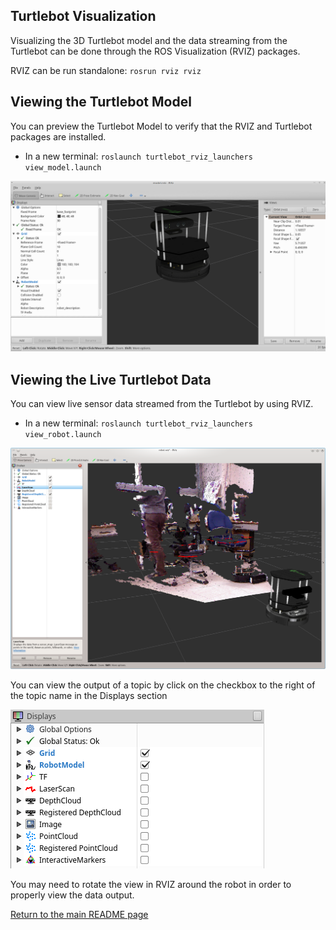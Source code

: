 ## Turtlebot Visualization
Visualizing the 3D Turtlebot model and the data streaming from the Turtlebot can be done through the ROS Visualization (RVIZ) packages.

RVIZ can be run standalone: `rosrun rviz rviz`

## Viewing the Turtlebot Model
You can preview the Turtlebot Model to verify that the RVIZ and Turtlebot packages are installed.
- In a new terminal: `roslaunch turtlebot_rviz_launchers view_model.launch`

![](Resources/05-rviz_turtlebot_view_model.png)

## Viewing the Live Turtlebot Data
You can view live sensor data streamed from the Turtlebot by using RVIZ.
- In a new terminal: `roslaunch turtlebot_rviz_launchers view_robot.launch`

![](Resources/05-rviz_turtlebot_view_robot.png)


You can view the output of a topic by click on the checkbox to the right of the topic name in the Displays section

![](Resources/05-rviz_turtlebot_view_robot_displays.png)

You may need to rotate the view in RVIZ around the robot in order to properly view the data output.
 

[Return to the main README page](/README.md)
